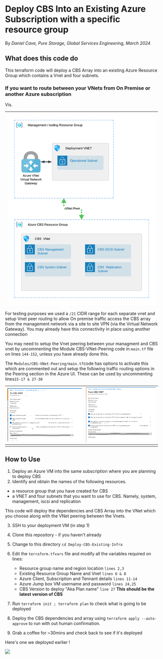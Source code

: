 # Deploy CBS Into an Existing Azure Subscription with a specific resource group

By _Daniel Cave, Pure Storage, Global Services Engineering, March 2024_

## What does this code do

This terraform code will deploy a CBS Array into an existing Azure Resource Group which contains a Vnet and four subnets.

### If you want to route between your VNets from On Premise or another Azure subscription

Vis.


| ![](assets/20240320_122712_CBS-Generic-Two-RG-Deployment.png) |
| :-------------------------------------------------------------: |

For testing purposes we used a `/21` CIDR range for each separate vnet and setup Vnet peer routing to allow On premise traffic access the CBS array from the management network via a site to site VPN (via the Virtual Network Gateway). You may already have this connectivity in place using another connection 

You may need to setup the Vnet peering between your managment and CBS vnet by uncommenting the Module CBS-VNet-Peering code in `main.tf` file on lines `144-152`, unless you have already done this.

The `Modules/CBS-VNet-Peering/main.tf`code has options to activate this which are commented out and setup the following traffic routing options in the Peering section in the Azure UI. These can be used by uncommenting lines`15-17 & 27-30`


| ![](assets/Azure-Peer-To-CBS-UI.png) | ![](assets/Azure-Peer-From-CBS-UI.png) |
| :------------------------------------: | :--------------------------------------: |
|                                     |                                       |

## How to Use

1. Deploy an Azure VM into the same subscription where you are planning to deploy CBS
2. Identify and obtain the names of the following resources.

- a resource group that you have created for CBS
- a VNET and four subnets that you want to use for CBS. Namely, system, management, iscsi and replication

This code will deploy the dependencies and CBS Array into the VNet which you choose along with the VNet peering between the Vnets.

3. SSH to your deployment VM (in step 1)
4. Clone this repository - if you haven't already
5. Change to this directory `cd Deploy-CBS-Existing-Infra`
6. Edit the `terraform.tfvars` file and modify all the variables required on lines:

   - Resource group name and region location `lines 2,3`
   - Existing Resource Group Name and Vnet  `lines 6 & 8`
   - Azure Client, Subscription and Tennant details `lines 11-14`
   - Azure Jump box VM username and password `lines 24,25`
   - CBS Version to deploy "Aka Plan name" `line 27` **This should be the latest version of CBS**
7. Run `terraform init ; terraform plan` to check what is going to be deployed
8. Deploy the CBS dependencies and array using `terraform apply --auto-approve` to run with out human confirmation.
9. Grab a coffee for ~30mins and check back to see if it's deployed

Here's one we deployed earlier !

![](https://asciinema.org/12356)
